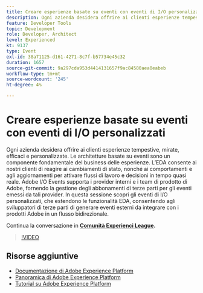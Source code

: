 ```yaml
---
title: Creare esperienze basate su eventi con eventi di I/O personalizzati
description: Ogni azienda desidera offrire ai clienti esperienze tempestive, mirate, efficaci e personalizzate. Le architetture basate su eventi sono un componente fondamentale del business delle esperienze. L’EDA consente ai nostri clienti di reagire ai cambiamenti di stato, nonché ai comportamenti e agli aggiornamenti per attivare flussi di lavoro e decisioni in tempo quasi reale. Adobe I/O Events supporta i provider interni e i team di prodotto di Adobe, fornendo la gestione degli abbonamenti di terze parti per gli eventi emessi da tali provider. In questa sessione scopri gli eventi di I/O personalizzati, che estendono le funzionalità EDA, consentendo agli sviluppatori di terze parti di generare eventi esterni da integrare con i prodotti Adobe in un flusso bidirezionale.
feature: Developer Tools
topic: Development
role: Developer, Architect
level: Experienced
kt: 9137
type: Event
exl-id: 38a71125-d161-4271-8c7f-b57734e45c32
duration: 1657
source-git-commit: 9a297cda953d4414131657f9ac84580aea0eabeb
workflow-type: tm+mt
source-wordcount: '245'
ht-degree: 4%

---
```


# Creare esperienze basate su eventi con eventi di I/O personalizzati

Ogni azienda desidera offrire ai clienti esperienze tempestive, mirate, efficaci e personalizzate. Le architetture basate su eventi sono un componente fondamentale del business delle esperienze. L’EDA consente ai nostri clienti di reagire ai cambiamenti di stato, nonché ai comportamenti e agli aggiornamenti per attivare flussi di lavoro e decisioni in tempo quasi reale. Adobe I/O Events supporta i provider interni e i team di prodotto di Adobe, fornendo la gestione degli abbonamenti di terze parti per gli eventi emessi da tali provider. In questa sessione scopri gli eventi di I/O personalizzati, che estendono le funzionalità EDA, consentendo agli sviluppatori di terze parti di generare eventi esterni da integrare con i prodotti Adobe in un flusso bidirezionale.

Continua la conversazione in **[Comunità Experienci League](https://adobe.ly/3kXfjdx).**

>[!VIDEO](https://video.tv.adobe.com/v/337616/?quality=12&learn=on&hidetitle=true)

## Risorse aggiuntive

- [Documentazione di Adobe Experience Platform](https://experienceleague.adobe.com/docs/experience-platform.html?lang=it)
- [Panoramica di Adobe Experience Platform](https://experienceleague.adobe.com/docs/experience-platform/landing/home.html?lang=it)
- [Tutorial su Adobe Experience Platform](https://experienceleague.adobe.com/docs/platform-learn/tutorials/overview.html?lang=it)
